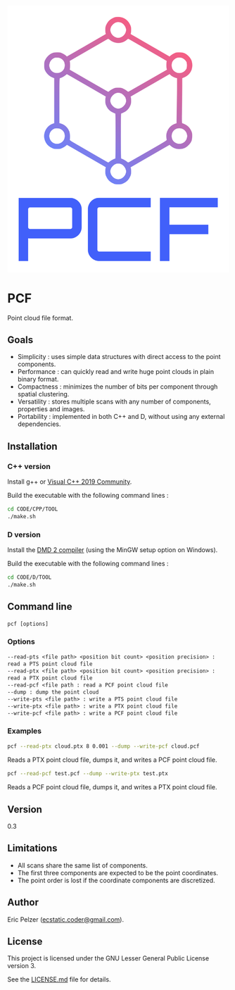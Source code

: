 ![](https://github.com/senselogic/PCF/blob/master/LOGO/pcf.png)

# PCF

Point cloud file format.

## Goals

* Simplicity : uses simple data structures with direct access to the point components.
* Performance : can quickly read and write huge point clouds in plain binary format.
* Compactness : minimizes the number of bits per component through spatial clustering.
* Versatility : stores multiple scans with any number of components, properties and images.
* Portability : implemented in both C++ and D, without using any external dependencies.

## Installation

### C++ version

Install g++ or [Visual C++ 2019 Community](https://docs.microsoft.com/en-us/visualstudio/releases/2019/redistribution#vs2019-download).

Build the executable with the following command lines :

```bash
cd CODE/CPP/TOOL
./make.sh
```

### D version

Install the [DMD 2 compiler](https://dlang.org/download.html) (using the MinGW setup option on Windows).

Build the executable with the following command lines :

```bash
cd CODE/D/TOOL
./make.sh
```

## Command line

```
pcf [options]
```

### Options

```
--read-pts <file path> <position bit count> <position precision> : read a PTS point cloud file
--read-ptx <file path> <position bit count> <position precision> : read a PTX point cloud file
--read-pcf <file path : read a PCF point cloud file
--dump : dump the point cloud
--write-pts <file path> : write a PTS point cloud file
--write-ptx <file path> : write a PTX point cloud file
--write-pcf <file path> : write a PCF point cloud file
```

### Examples

```bash
pcf --read-ptx cloud.ptx 8 0.001 --dump --write-pcf cloud.pcf
```

Reads a PTX point cloud file, dumps it, and writes a PCF point cloud file.

```bash
pcf --read-pcf test.pcf --dump --write-ptx test.ptx
```

Reads a PCF point cloud file, dumps it, and writes a PTX point cloud file.

## Version

0.3

## Limitations

* All scans share the same list of components.
* The first three components are expected to be the point coordinates.
* The point order is lost if the coordinate components are discretized.

## Author

Eric Pelzer (ecstatic.coder@gmail.com).

## License

This project is licensed under the GNU Lesser General Public License version 3.

See the [LICENSE.md](LICENSE.md) file for details.
